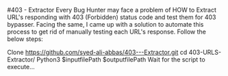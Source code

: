 #403 - Extractor
Every Bug Hunter may face a problem of HOW to Extract URL's responding with 403 (Forbidden) status code and test them for 403 bypasser. Facing the same, I came up with a solution to automate this process to get rid of manually testing each URL's response. Follow the below steps:

Clone https://github.com/syed-ali-abbas/403---Extractor.git
cd 403-URLS-Extractor/
Python3 $inputfilePath $outputfilePath
Wait for the script to execute...
